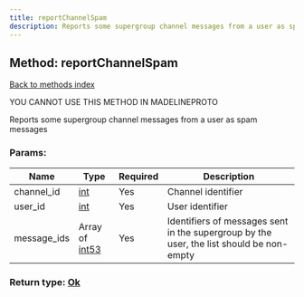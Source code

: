 ```yaml
---
title: reportChannelSpam
description: Reports some supergroup channel messages from a user as spam messages
---
```

## Method: reportChannelSpam  
[Back to methods index](index.md)


YOU CANNOT USE THIS METHOD IN MADELINEPROTO


Reports some supergroup channel messages from a user as spam messages

### Params:

| Name     |    Type       | Required | Description |
|----------|---------------|----------|-------------|
|channel\_id|[int](../types/int.md) | Yes|Channel identifier|
|user\_id|[int](../types/int.md) | Yes|User identifier|
|message\_ids|Array of [int53](../types/int53.md) | Yes|Identifiers of messages sent in the supergroup by the user, the list should be non-empty|


### Return type: [Ok](../types/Ok.md)

